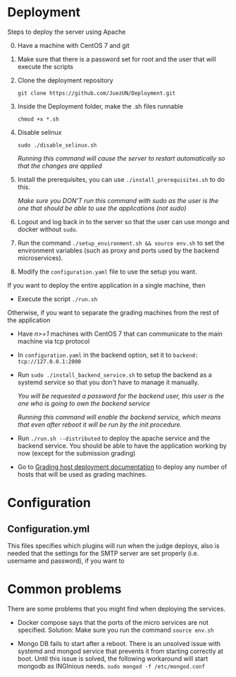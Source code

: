 # Deployment

Steps to deploy the server using Apache

0. Have a machine with CentOS 7 and git

1. Make sure that there is a password set for root and the user that will execute the scripts

2. Clone the deployment repository
    
    `git clone https://github.com/JuezUN/Deployment.git`

3. Inside the Deployment folder, make the .sh files runnable
    
    `chmod +x *.sh`

4. Disable selinux
    
    `sudo ./disable_selinux.sh`

    *Running this command will cause the server to restart automatically so that the changes are applied*

5. Install the prerequisites, you can use `./install_prerequisites.sh` to do this. 
        
    *Make sure you DON'T run this command with sudo as the user is the one that should be able to use the applications (not sudo)*

6. Logout and log back in to the server so that the user can use mongo and docker without `sudo`.
7. Run the command `./setup_environment.sh && source env.sh` to set the environment variables (such as proxy and ports used by the backend microservices).
8. Modify the `configuration.yaml` file to use the setup you want.

If you want to deploy the entire application in a single machine, then

* Execute the script `./run.sh`

Otherwise, if you want to separate the grading machines from the rest of the application

* Have *n>=1* machines with CentOS 7 that can communicate to the main machine via tcp protocol

* In `configuration.yaml` in the backend option, set it to `backend: tcp://127.0.0.1:2000`

* Run `sudo ./install_backend_service.sh` to setup the backend as a systemd service so that you don't have to manage it manually.

    *You will be requested a password for the backend user, this user is the one who is going to own the backend service*

    *Running this command will enable the backend service, which means that even after reboot it will be run by the init procedure.*

* Run `./run.sh --distributed` to deploy the apache service and the backend service. You should be able to have the application working by now (except for the submission grading)

* Go to [Grading host deployment documentation](https://github.com/JuezUN/Deployment/tree/master/grader-host) to deploy any number of hosts that will be used as grading machines.

# Configuration

## Configuration.yml
This files specifies which plugins will run when the judge deploys, also is needed that the settings for the SMTP server are set properly (i.e. username and password), if you want to

# Common problems

There are some problems that you might find when deploying the services. 

* Docker compose says that the ports of the micro services are not specified. Solution: Make sure you run the command `source env.sh`

* Mongo DB fails to start after a reboot. There is an unsolved issue with systemd and mongod service that prevents it from starting correctly at boot. Until this issue is solved, the following workaround will start mongodb as INGInious needs.
`sudo mongod -f /etc/mongod.conf`